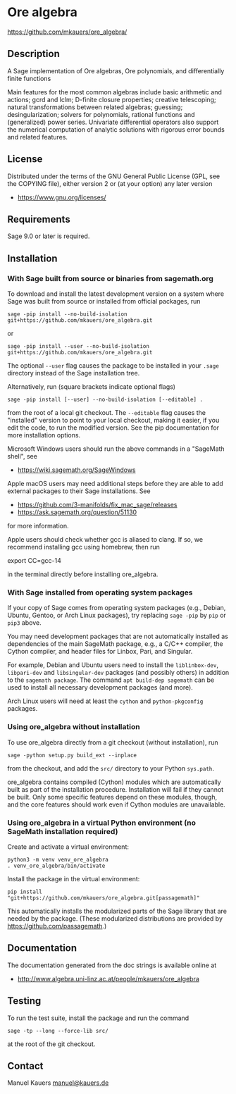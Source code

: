 Ore algebra
============

https://github.com/mkauers/ore_algebra/

Description
-----------

A Sage implementation of Ore algebras, Ore polynomials, and differentially
finite functions

Main features for the most common algebras include basic arithmetic and actions;
gcrd and lclm; D-finite closure properties; creative telescoping; natural
transformations between related algebras; guessing; desingularization; solvers
for polynomials, rational functions and (generalized) power series. Univariate
differential operators also support the numerical computation of analytic
solutions with rigorous error bounds and related features.

License
-------

Distributed under the terms of the GNU General Public License (GPL, see the
COPYING file), either version 2 or (at your option) any later version

- https://www.gnu.org/licenses/

Requirements
------------

Sage 9.0 or later is required.

Installation
------------

### With Sage built from source or binaries from sagemath.org

To download and install the latest development version on a system where Sage
was built from source or installed from official packages, run

    sage -pip install --no-build-isolation git+https://github.com/mkauers/ore_algebra.git

or

    sage -pip install --user --no-build-isolation git+https://github.com/mkauers/ore_algebra.git

The optional `--user` flag causes the package to be installed in your `.sage`
directory instead of the Sage installation tree.

Alternatively, run (square brackets indicate optional flags)

    sage -pip install [--user] --no-build-isolation [--editable] .

from the root of a local git checkout. The `--editable` flag causes the
"installed" version to point to your local checkout, making it easier,
if you edit the code, to run the modified version. See the pip documentation
for more installation options.

Microsoft Windows users should run the above commands in a "SageMath shell", see

- https://wiki.sagemath.org/SageWindows

Apple macOS users may need additional steps before they are able to add external
packages to their Sage installations. See

- https://github.com/3-manifolds/fix_mac_sage/releases
- https://ask.sagemath.org/question/51130

for more information.

Apple users should check whether gcc is aliased to clang. If so, we recommend
installing gcc using homebrew, then run

  export CC=gcc-14

in the terminal directly before installing ore_algebra.

### With Sage installed from operating system packages

If your copy of Sage comes from operating system packages (e.g., Debian, Ubuntu,
Gentoo, or Arch Linux packages), try replacing `sage -pip` by `pip` or `pip3`
above.

You may need development packages that are not automatically installed as
dependencies of the main SageMath package, e.g., a C/C++ compiler, the Cython
compiler, and header files for Linbox, Pari, and Singular.

For example, Debian and Ubuntu users need to install the `liblinbox-dev`,
`libpari-dev` and `libsingular-dev` packages (and possibly others) in addition
to the `sagemath package`. The command `apt build-dep sagemath` can be used to
install all necessary development packages (and more).

Arch Linux users will need at least the `cython` and `python-pkgconfig`
packages.

### Using ore_algebra without installation

To use ore_algebra directly from a git checkout (without installation), run

    sage -python setup.py build_ext --inplace

from the checkout, and add the `src/` directory to your Python `sys.path`.

ore_algebra contains compiled (Cython) modules which are automatically built as
part of the installation procedure. Installation will fail if they cannot be
built. Only some specific features depend on these modules, though, and the core
features should work even if Cython modules are unavailable.

### Using ore_algebra in a virtual Python environment (no SageMath installation required)

Create and activate a virtual environment:

    python3 -m venv venv_ore_algebra
    . venv_ore_algebra/bin/activate

Install the package in the virtual environment:

    pip install "git+https://github.com/mkauers/ore_algebra.git[passagemath]"

This automatically installs the modularized parts of the Sage library that are
needed by the package. (These modularized distributions are provided by
https://github.com/passagemath.)

Documentation
-------------

The documentation generated from the doc strings is available online at

- http://www.algebra.uni-linz.ac.at/people/mkauers/ore_algebra

Testing
-------

To run the test suite, install the package and run the command

    sage -tp --long --force-lib src/

at the root of the git checkout.

Contact
-------

Manuel Kauers <manuel@kauers.de>
